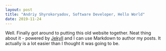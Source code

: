 ```yaml
---
layout: post
title: "Andriy Shyrokoryadov, Software Developer, Hello World"
date: 2019-11-24
---
```


Well. Finally got around to putting this old website together. Neat thing about it - powered by [Jekyll](http://jekyllrb.com) and I can use Markdown to author my posts. It actually is a lot easier than I thought it was going to be.
